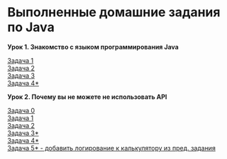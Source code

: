 # Выполненные домашние задания по Java

**Урок 1. Знакомство с языком программирования Java**

[Задача 1](task1_1.java)  
[Задача 2](task1_2.java)  
[Задача 3](task1_3.java)  
[Задача 4*](task1_4.java)

**Урок 2. Почему вы не можете не использовать API**

[Задача 0](task2_1.java)  
[Задача 1](task2_2.java)  
[Задача 2](task2_3.java)  
[Задача 3*](task2_4.java)  
[Задача 4*](task2_5.java)  
[Задача 5* - добавить логирование к калькулятору из пред. задания](task1_3.java)
